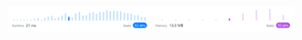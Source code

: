 ![Results of Invert Binary Tree.](https://github.com/ccbrantley/LeetCode/blob/main/226-InvertBinaryTree/image.png)
